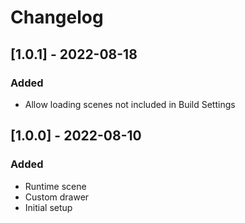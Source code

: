 # Changelog

## [1.0.1] - 2022-08-18
### Added
- Allow loading scenes not included in Build Settings

## [1.0.0] - 2022-08-10
### Added
- Runtime scene
- Custom drawer
- Initial setup

